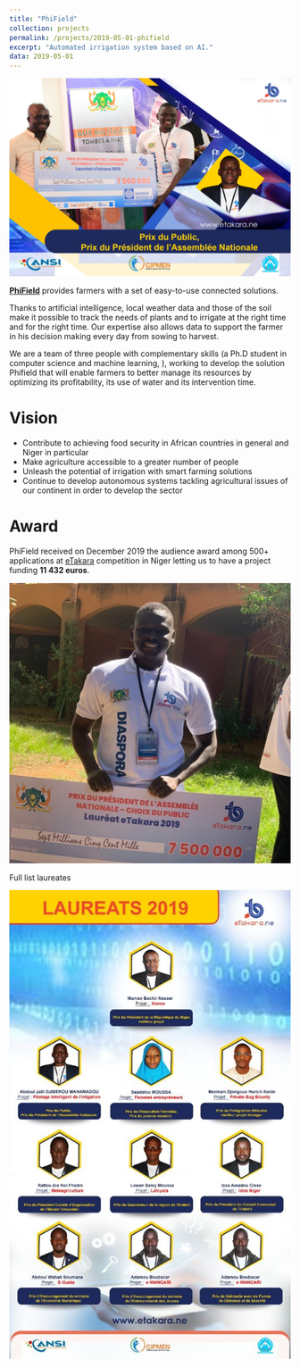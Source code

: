 ```yaml
---
title: "PhiField"
collection: projects
permalink: /projects/2019-05-01-phifield
excerpt: "Automated irrigation system based on AI."
data: 2019-05-01
---
```


![etakara-prix](/images/etakaraprix.jpg)

**[PhiField](https://abdouljalilm.wixsite.com/phifield)** provides farmers with a set of easy-to-use connected solutions.

Thanks to artificial intelligence, local weather data and those of the soil make it possible to track the needs of plants and to irrigate at the right time and for the right time. Our expertise also allows data to support the farmer in his decision making every day from sowing to harvest.

We are a team of three people with complementary skills (a Ph.D student in computer science and machine learning, ), working to develop the solution Phifield that will enable farmers to better manage its resources by optimizing its profitability, its use of water and its intervention time.

Vision
=====

* Contribute to achieving food security in African countries in general and Niger in particular
* Make agriculture accessible to a greater number of people
* Unleash the potential of irrigation with smart farming solutions
* Continue to develop autonomous systems tackling agricultural issues of our continent in order to develop the sector

Award
=====
PhiField received on December 2019 the audience award among 500+ applications at [eTakara](https://www.etakara.ne/accueil) competition in Niger letting us to have a project funding **11 432 euros**.

![etakara-prix-2](/images/etakara-2.jpg)

Full list laureates

![etakara-laureats](/images/etakara-laureats.jpg)